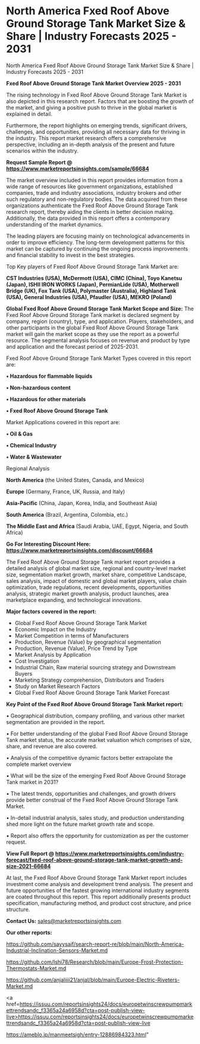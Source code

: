 # North America Fxed Roof Above Ground Storage Tank Market Size & Share | Industry Forecasts 2025 - 2031
North America Fxed Roof Above Ground Storage Tank Market Size & Share | Industry Forecasts 2025 - 2031

<Strong> Fxed Roof Above Ground Storage Tank Market Overview 2025 - 2031</strong>

The rising technology in Fxed Roof Above Ground Storage Tank Market is also depicted in this research report. Factors that are boosting the growth of the market, and giving a positive push to thrive in the global market is explained in detail.

Furthermore, the report highlights on emerging trends, significant drivers, challenges, and opportunities, providing all necessary data for thriving in the industry. This report market research offers a comprehensive perspective, including an in-depth analysis of the present and future scenarios within the industry.

<strong>Request Sample Report @ <a href=https://www.marketreportsinsights.com/sample/66684>https://www.marketreportsinsights.com/sample/66684</a></strong>

The market overview included in this report provides information from a wide range of resources like government organizations, established companies, trade and industry associations, industry brokers and other such regulatory and non-regulatory bodies. The data acquired from these organizations authenticate the Fxed Roof Above Ground Storage Tank research report, thereby aiding the clients in better decision making. Additionally, the data provided in this report offers a contemporary understanding of the market dynamics.

The leading players are focusing mainly on technological advancements in order to improve efficiency. The long-term development patterns for this market can be captured by continuing the ongoing process improvements and financial stability to invest in the best strategies.

Top Key players of Fxed Roof Above Ground Storage Tank Market are:

<strong>CST Industries (USA), McDermott (USA), CIMC (China), Toyo Kanetsu (Japan), ISHII IRON WORKS (Japan), PermianLide (USA), Motherwell Bridge (UK), Fox Tank (USA), Polymaster (Australia), Highland Tank (USA), General Industries (USA), Pfaudler (USA), MEKRO (Poland)</strong>

<strong><b>Global Fxed Roof Above Ground Storage Tank Market Scope and Size:</b></strong>
The Fxed Roof Above Ground Storage Tank market is declared segment by company, region (country), type, and application. Players, stakeholders, and other participants in the global Fxed Roof Above Ground Storage Tank market will gain the market scope as they use the report as a powerful resource. The segmental analysis focuses on revenue and product by type and application and the forecast period of 2025-2031.

Fxed Roof Above Ground Storage Tank Market Types covered in this report are:

<strong>• Hazardous for flammable liquids

• Non-hazardous content

• Hazardous for other materials

• Fxed Roof Above Ground Storage Tank</strong>

Market Applications covered in this report are:

<strong>• Oil & Gas

• Chemical Industry

• Water & Wastewater</strong> 

Regional Analysis

<strong>North America</strong> (the United States, Canada, and Mexico)

<strong>Europe</strong> (Germany, France, UK, Russia, and Italy)

<strong>Asia-Pacific</strong> (China, Japan, Korea, India, and Southeast Asia)

<strong>South America</strong> (Brazil, Argentina, Colombia, etc.)

<strong>The Middle East and Africa</strong> (Saudi Arabia, UAE, Egypt, Nigeria, and South Africa)

<strong>Go For Interesting Discount Here: <a href=https://www.marketreportsinsights.com/discount/66684>https://www.marketreportsinsights.com/discount/66684</a></strong>

The Fxed Roof Above Ground Storage Tank market report provides a detailed analysis of global market size, regional and country-level market size, segmentation market growth, market share, competitive Landscape, sales analysis, impact of domestic and global market players, value chain optimization, trade regulations, recent developments, opportunities analysis, strategic market growth analysis, product launches, area marketplace expanding, and technological innovations.

<strong><b>Major factors covered in the report:</b></strong>
<ul>
  <li>Global Fxed Roof Above Ground Storage Tank Market </li>
  <li>Economic Impact on the Industry</li>
  <li>Market Competition in terms of Manufacturers</li>
  <li>Production, Revenue (Value) by geographical segmentation</li>
  <li>Production, Revenue (Value), Price Trend by Type</li>
  <li>Market Analysis by Application</li>
  <li>Cost Investigation</li>
  <li>Industrial Chain, Raw material sourcing strategy and Downstream Buyers</li>
  <li>Marketing Strategy comprehension, Distributors and Traders</li>
  <li>Study on Market Research Factors</li>
  <li>Global Fxed Roof Above Ground Storage Tank Market Forecast</li>
</ul>

<strong><b>Key Point of the Fxed Roof Above Ground Storage Tank Market report:</b></strong>

• Geographical distribution, company profiling, and various other market segmentation are provided in the report.

• For better understanding of the global Fxed Roof Above Ground Storage Tank market status, the accurate market valuation which comprises of size, share, and revenue are also covered.

• Analysis of the competitive dynamic factors better extrapolate the complete market overview

• What will be the size of the emerging Fxed Roof Above Ground Storage Tank market in 2031?

• The latest trends, opportunities and challenges, and growth drivers provide better construal of the Fxed Roof Above Ground Storage Tank Market.

• In-detail industrial analysis, sales study, and production understanding shed more light on the future market growth rate and scope.

• Report also offers the opportunity for customization as per the customer request.

<strong><b>View Full Report @ <a href=https://www.marketreportsinsights.com/industry-forecast/fxed-roof-above-ground-storage-tank-market-growth-and-size-2021-66684>https://www.marketreportsinsights.com/industry-forecast/fxed-roof-above-ground-storage-tank-market-growth-and-size-2021-66684</a></b></strong>


At last, the Fxed Roof Above Ground Storage Tank Market report includes investment come analysis and development trend analysis. The present and future opportunities of the fastest growing international industry segments are coated throughout this report. This report additionally presents product specification, manufacturing method, and product cost structure, and price structure.

<strong>Contact Us:</strong>
sales@marketreportsinsights.com

<strong>Our other reports:</strong>

<a href=https://github.com/sayysaif/search-report-re/blob/main/North-America-Industrial-Inclination-Sensors-Market.md>https://github.com/sayysaif/search-report-re/blob/main/North-America-Industrial-Inclination-Sensors-Market.md</a>

<a href=https://github.com/Ishi78/Research/blob/main/Europe-Frost-Protection-Thermostats-Market.md>https://github.com/Ishi78/Research/blob/main/Europe-Frost-Protection-Thermostats-Market.md</a>

<a href=https://github.com/anjaliiii21/anjal/blob/main/Europe-Electric-Riveters-Market.md>https://github.com/anjaliiii21/anjal/blob/main/Europe-Electric-Riveters-Market.md</a>

<a href=https://issuu.com/reportsinsights24/docs/europetwinscrewpumpmarkettrendsandc_f3365a24a6958d?cta=post-publish-view-live>https://issuu.com/reportsinsights24/docs/europetwinscrewpumpmarkettrendsandc_f3365a24a6958d?cta=post-publish-view-live</a>

<a href=https://ameblo.jp/manmeetsigh/entry-12886984323.html>https://ameblo.jp/manmeetsigh/entry-12886984323.html</a>"
